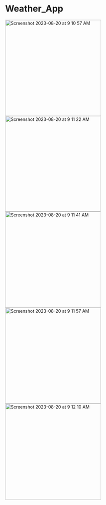 # Weather_App
<img width="308" alt="Screenshot 2023-08-20 at 9 10 57 AM" src="https://github.com/Kogula04/Weather_App/assets/66361144/8b336e17-d4a8-40d2-ac4e-2df1a5481a61">

<img width="306" alt="Screenshot 2023-08-20 at 9 11 22 AM" src="https://github.com/Kogula04/Weather_App/assets/66361144/77b3abed-bc2a-4b7f-81b1-59d9a4e65c86">

<img width="308" alt="Screenshot 2023-08-20 at 9 11 41 AM" src="https://github.com/Kogula04/Weather_App/assets/66361144/26ac8267-0d4e-4c42-abd7-1b2aa94e62bc">

<img width="307" alt="Screenshot 2023-08-20 at 9 11 57 AM" src="https://github.com/Kogula04/Weather_App/assets/66361144/c03b2301-6b65-4cf3-a0a8-4ec4e7c54f0d">

<img width="308" alt="Screenshot 2023-08-20 at 9 12 10 AM" src="https://github.com/Kogula04/Weather_App/assets/66361144/2efebaff-d9a5-4be2-abfe-64c4ac2f7ff6">
